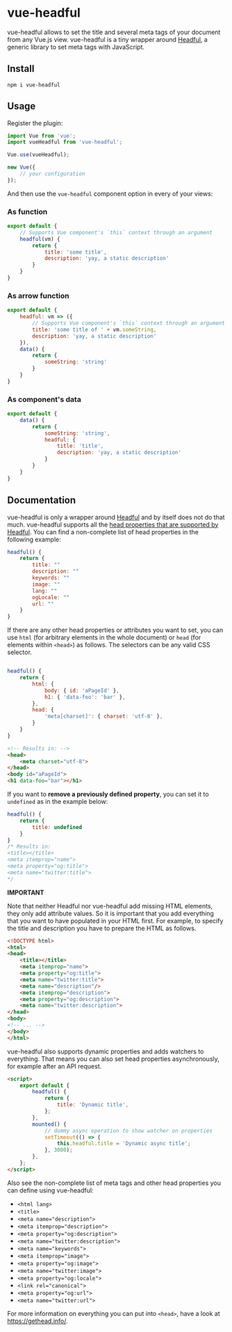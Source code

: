 # vue-headful

vue-headful allows to set the title and several meta tags of your document from any Vue.js view.
vue-headful is a tiny wrapper around [Headful](https://github.com/troxler/headful), a generic library to set meta tags with JavaScript.

## Install

```
npm i vue-headful
```

## Usage

Register the plugin:

```js
import Vue from 'vue';
import vueHeadful from 'vue-headful';

Vue.use(vueHeadful);

new Vue({
    // your configuration
});
```

And then use the `vue-headful` component option in every of your views:

### As function

```js
export default {
    // Supports Vue component's `this` context through an argument
    headful(vm) {
        return {
            title: 'some title',
            description: 'yay, a static description'
        }
    }
}
```

### As arrow function

```js
export default {
    headful: vm => ({
        // Supports Vue component's `this` context through an argument
        title: 'some title of ' + vm.someString,
        description: 'yay, a static description'
    }),
    data() {
        return {
            someString: 'string'
        }
    }
}
```

### As component's data

```js
export default {
    data() {
        return {
            someString: 'string',
            headful: {
                title: 'title',
                description: 'yay, a static description'
            }
        }
    }
}
```



## Documentation

vue-headful is only a wrapper around [Headful](https://github.com/troxler/headful) and by itself does not do that much.
vue-headful supports all the [head properties that are supported by Headful](https://github.com/troxler/headful#documentation).
You can find a non-complete list of head properties in the following example:

```js
headful() {
    return {
        title: ""
        description: ""
        keywords: ""
        image: ""
        lang: ""
        ogLocale: ""
        url: ""
    }
}
```

If there are any other head properties or attributes you want to set, you can use `html` (for arbitrary elements in the whole document) or `head` (for elements within `<head>`) as follows.
The selectors can be any valid CSS selector.

```js

headful() {
    return {
        html: {
            body: { id: 'aPageId' },
            h1: { 'data-foo': 'bar' },
        },
        head: {
            'meta[charset]': { charset: 'utf-8' },
        }
    }
}
```

```html
<!-- Results in: -->
<head>
    <meta charset="utf-8">
</head>
<body id="aPageId">
<h1 data-foo="bar"></h1>
```

If you want to **remove a previously defined property**, you can set it to `undefined` as in the example below:

```js
headful() {
    return {
        title: undefined
    }
}
/* Results in:
<title></title>
<meta itemprop="name">
<meta property="og:title">
<meta name="twitter:title">
*/
```

**IMPORTANT**

Note that neither Headful nor vue-headful add missing HTML elements, they only add attribute values.
So it is important that you add everything that you want to have populated in your HTML first.
For example, to specify the title and description you have to prepare the HTML as follows.

```html
<!DOCTYPE html>
<html>
<head>
    <title></title>
    <meta itemprop="name">
    <meta property="og:title">
    <meta name="twitter:title">
    <meta name="description"/>
    <meta itemprop="description">
    <meta property="og:description">
    <meta name="twitter:description">
</head>
<body>
<!-- ... -->
</body>
</html>
```

vue-headful also supports dynamic properties and adds watchers to everything.
That means you can also set head properties asynchronously, for example after an API request.

```html
<script>
    export default {
        headful() {
            return {
                title: 'Dynamic title',
            };
        },
        mounted() {
            // dummy async operation to show watcher on properties
            setTimeout(() => {
                this.headful.title = 'Dynamic async title';
            }, 3000);
        },
    };
</script>
```

Also see the non-complete list of meta tags and other head properties you can define using vue-headful:

* `<html lang>`
* `<title>`
* `<meta name="description">`
* `<meta itemprop="description">`
* `<meta property="og:description">`
* `<meta name="twitter:description">`
* `<meta name="keywords">`
* `<meta itemprop="image">`
* `<meta property="og:image">`
* `<meta name="twitter:image">`
* `<meta property="og:locale">`
* `<link rel="canonical">`
* `<meta property="og:url">`
* `<meta name="twitter:url">`

For more information on everything you can put into `<head>`, have a look at <https://gethead.info/>.
